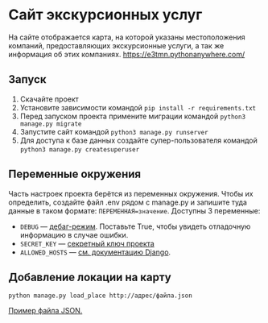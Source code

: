 # Сайт экскурсионных услуг
На сайте отображается карта, на которой указаны местоположения компаний, предоставляющих экскурсионные услуги, а так же информация об этих компаниях.
https://e3tmn.pythonanywhere.com/
## Запуск
1. Скачайте проект
2. Установите зависимости командой `pip install -r requirements.txt`
3. Перед запуском проекта примените миграции командой `python3 manage.py migrate`
4. Запустите сайт командой `python3 manage.py runserver`
5. Для доступа к базе данных создайте супер-пользователя командой `python3 manage.py createsuperuser`
## Переменные окружения
Часть настроек проекта берётся из переменных окружения. Чтобы их определить, создайте файл .env рядом с manage.py и запишите туда данные в таком формате: `ПЕРЕМЕННАЯ=значение`.
Доступны 3 переменные:
- `DEBUG` — [дебаг-режим](https://docs.djangoproject.com/en/5.0/ref/settings/#debug). Поставьте True, чтобы увидеть отладочную информацию в случае ошибки.
- `SECRET_KEY` — [секретный ключ проекта](https://docs.djangoproject.com/en/5.0/topics/signing/#protecting-secret-key-and-secret-key-fallbacks)
- `ALLOWED_HOSTS` — [см. документацию Django](https://docs.djangoproject.com/en/5.0/ref/settings/#allowed-hosts).
## Добавление локации на карту
```
python manage.py load_place http://адрес/файла.json
```
[Пример файла JSON.](https://raw.githubusercontent.com/devmanorg/where-to-go-places/master/places/Генератор%20Маркса%20или%20«Катушка%20Тесла».json)
